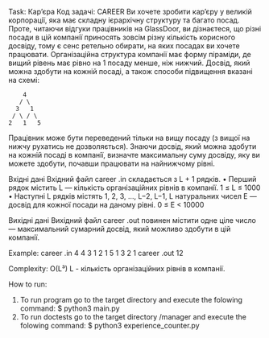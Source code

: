 Task:
Кар’єра
Код задачi: CAREER
Ви хочете зробити кар’єру у великiй корпорацiї, яка має складну iєрархiчну структуру
та багато посад. Проте, читаючи вiдгуки працiвникiв на GlassDoor, ви дiзнаєтеся,
що рiзнi посади в цiй компанiї приносять зовсiм рiзну кiлькiсть корисного досвiду,
тому є сенс ретельно обирати, на яких посадах ви хочете працювати.
Органiзацiйна структура компанiї має форму пiрамiди, де вищий рiвень має рiвно
на 1 посаду менше, нiж нижчий. Досвiд, який можна здобути на кожнiй посадi, а
також способи пiдвищення вказанi на схемi:

        4
       / \
      3   1
     / \ / \
    2   1   5
    
Працiвник може бути переведений тiльки на вищу посаду (з вищої на нижчу рухатись
не дозволяється).
Знаючи досвiд, який можна здобути на кожнiй посадi в компанiї, визначте максимальну
суму досвiду, яку ви можете здобути, почавши працювати на найнижчому рiвнi.

Вхiднi данi
Вхiдний файл career .in складається з L + 1 рядкiв.
   • Перший рядок мiстить L — кiлькiсть органiзацiйних рiвнiв в компанiї.
   1 ≤ L ≤ 1000
   • Наступнi L рядкiв мiстять 1, 2, 3, ..., L−2, L−1, L натуральних чисел E — досвiд
   для кожної посади на даному рiвнi.
   0 ≤ E < 10000
   
Вихiднi данi
Вихiдний файл career .out повинен мiстити одне цiле число — максимальний сумарний
досвiд, який можливо здобути в цiй компанiї.

Example:
career .in
4
4
3 1
2 1 5
1 3 2 1
career .out
12

Complexity:
O(L³)
L - кiлькiсть органiзацiйних рiвнiв в компанiї.

How to run:
1. To run program go to the target directory and execute the folowing command:
   $ python3 main.py
2. To run doctests go to the target directory /manager and execute the folowing command:
   $ python3 experience_counter.py
